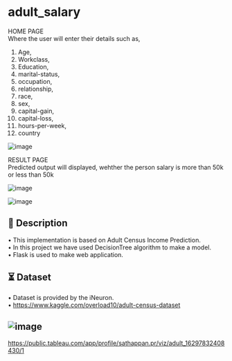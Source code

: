# adult_salary

HOME PAGE<br/>
Where the user will enter their details such as,
 1. Age,
 2. Workclass,
 3. Education,
 4. marital-status,
 5. occupation,
 6. relationship,
 7. race,
 8. sex,
 9. capital-gain,
 10. capital-loss,
 11. hours-per-week,
 12. country
 
![image](https://user-images.githubusercontent.com/84607354/131341733-407f08d3-33be-4af2-a31a-9b7a11cf082c.png)
    
RESULT PAGE<br/>
Predicted output will displayed, wehther the person salary is more than 50k or less than 50k

![image](https://user-images.githubusercontent.com/84607354/131341779-cfefa8db-b2c3-4b30-ba23-2995da12d2bc.png)

![image](https://user-images.githubusercontent.com/84607354/131343073-b8a42c47-731a-4543-859a-97578e4af523.png)

## 📝 Description
•	This implementation is based on Adult Census Income Prediction.<br/>
•	In this project we have used DecisionTree algorithm to make a model.<br/>
•	Flask is used to make web application.

## ⏳ Dataset
•	Dataset is provided by the iNeuron.<br/>
•	https://www.kaggle.com/overload10/adult-census-dataset

## ![image](https://user-images.githubusercontent.com/84607354/131381294-06bc4e77-2194-4f23-b29a-6cbe7dfbbdae.png)

https://public.tableau.com/app/profile/sathappan.pr/viz/adult_16297832408430/1
